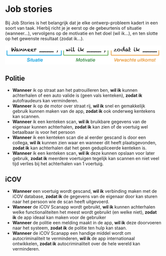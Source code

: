 # Job stories

Bij Job Stories is het belangrijk dat je elke ontwerp-probleem kadert in een soort van taak. Hierbij richt je je eerst op de gebeurtenis of situatie (wanneer...), vervolgens op de motivatie en het doel (wil ik...), en ten slotte op het gewenste resultaat (zodat ik...).

![](<../.gitbook/assets/image (6).png>)

## Politie

* **Wanneer** ik op straat aan het patrouilleren ben, **wil ik** kunnen achterhalen of een auto valide is (geen vals kenteken), **zodat ik** autofraudeurs kan verminderen.
* **Wanneer** ik op de motor over straat rij, **wil ik** snel en gemakkelijk gebruik kunnen maken van de app, **zodat ik** ook onderweg kentekens kan scannen.
* **Wanneer** ik een kenteken scan, **wil ik** bruikbare gegevens van de eigenaar kunnen achterhalen, **zodat ik** kan zien of de voertuig wel betaalbaar is voor het persoon
* **Wanneer** ik een kenteken scan die al eerder gescand is door een collega, **wil ik** kunnen zien waar en wanneer dit heeft plaatsgevonden, **zodat ik** kan achterhalen dat het geen gedupliceerde kenteken is.
* **Wanneer** ik een kenteken scan, **wil ik** deze kunnen opslaan voor later gebruik, **zodat ik** meerdere voertuigen tegelijk kan scannen en niet veel tijd verlies bij het achterhalen van 1 voertuig.

## iCOV

* **Wanneer** een voertuig wordt gescand, **wil ik** verbinding maken met de iCOV database, **zodat ik** de gegevens van de eigenaar door kan sturen naar het persoon wie de scan heeft uitgevoerd.
* **Wanneer** de iCOV Scanapp wordt gebruikt, **wil ik** kunnen achterhalen welke functionaliteiten het meest wordt gebruikt (en welke niet), **zodat ik** de app ideaal kan maken voor de gebruiker
* **Wanneer** de politie een melding maakt in de app, **wil ik** deze doorvoeren naar het systeem, **zodat ik** de politie ten hulp kan staan.
* **Wanneer** de iCOV Scanapp een handige middel wordt om autocriminaliteit te verminderen, **wil ik** de app internationaal ontwikkelen, **zodat ik** autocriminaliteit over de hele wereld kan verminderen.
